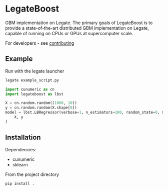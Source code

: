 # LegateBoost

GBM implementation on Legate. The primary goals of LegateBoost is to provide a state-of-the-art distributed GBM implementation on Legate, capable of running on CPUs or GPUs at supercomputer scale.


For developers - see [contributing](contributing.md)

## Example

Run with the legate launcher
```bash
legate example_script.py
```

```python
import cunumeric as cn
import legateboost as lbst

X = cn.random.random((1000, 10))
y = cn.random.random(X.shape[0])
model = lbst.LBRegressor(verbose=1, n_estimators=100, random_state=0, max_depth=2).fit(
    X, y
)
```
## Installation

Dependencies:
- cunumeric
- sklearn

From the project directory
```
pip install .
```

